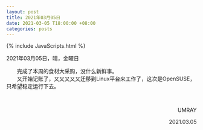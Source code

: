 ```yaml
---
layout: post
title: 2021年03月05日
date: 2021-03-05 T18:00:00 +08:00
categories: posts
---
```


{% include JavaScripts.html %}

2021年03月05日，晴，金曜日  
  
&emsp;&emsp;完成了本周的食材大采购，没什么新鲜事。  
&emsp;&emsp;又开始记账了，又又又又又迁移到Linux平台来工作了，这次是OpenSUSE，只希望稳定运行下去。  

&emsp;&emsp;
<p align="right">UMRAY</p>
<p align="right">2021.03.05</p>
